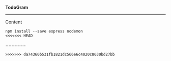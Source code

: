 <b>TodoGram</b>
<hr/>

Content

```
npm install --save express nodemon
<<<<<<< HEAD
```
=======
```
>>>>>>> da74360b531fb1821dc566e6c4020c8030bd27bb
